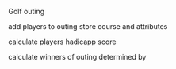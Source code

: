 Golf outing

add players to outing 
store course and attributes

calculate players hadicapp score

calculate winners of outing determined by 